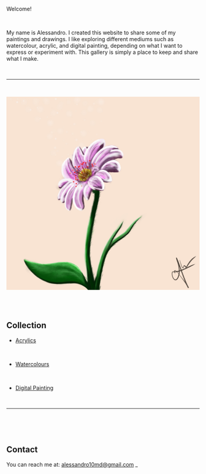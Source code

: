 

Welcome!

<br>

My name is Alessandro. I created this website to share some of my paintings and drawings.
I like exploring different mediums such as watercolour, acrylic, and digital painting, depending on what I want to express or experiment with.
This gallery is simply a place to keep and share what I make.

<br>

---

<br>


![Flower](Flower.jpg)

<br><br>

## Collection

- [Acrylics](acrylics.md)

<br>
  
- [Watercolours](watercolours.md)

<br>

- [Digital Painting](digital.md)

<br> 


---
<br><br><br>
## Contact

You can reach me at: [alessandro10md@gmail.com](alessandro10md@gmail.com)
_
